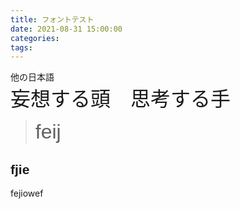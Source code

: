 ```yaml
---
title: フォントテスト
date: 2021-08-31 15:00:00
categories:
tags: 
---
```


<link rel="preconnect" href="https://fonts.googleapis.com">
<link rel="preconnect" href="https://fonts.gstatic.com" crossorigin>
<link href="https://fonts.googleapis.com/css2?family=Kosugi&family=Kosugi+Maru&display=swap" rel="stylesheet">
<style>  
.kosugimaru{
font-family: 'Kosugi Maru', sans-serif;
}
.kosugi{
    font-family: 'Kosugi', sans-serif;
}

</style>
他の日本語
<div class="kosugimaru" style="font-size:xx-large">妄想する頭　思考する手
</div>

> <span class="kosugimaru" style="font-size:xx-large">feij</span>

## <span class="kosugimaru">fjie</span>
fejiowef